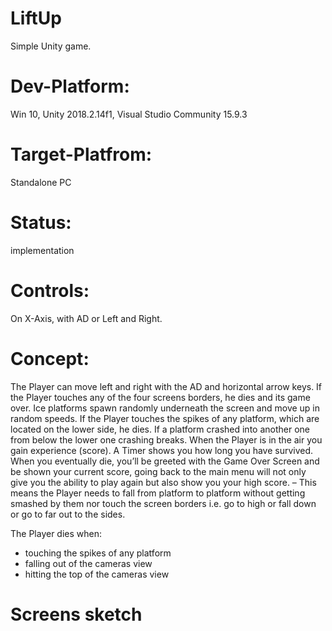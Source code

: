 # LiftUp
Simple Unity game.

# Dev-Platform: 
 Win 10, Unity 2018.2.14f1, Visual Studio Community 15.9.3
 
# Target-Platfrom: 
 Standalone PC

# Status: 
 implementation

# Controls: 
 On X-Axis, with AD or Left and Right.

# Concept:
The Player can move left and right with the AD and horizontal arrow keys. 
If the Player touches any of the four screens borders, he dies and its game over. 
Ice platforms spawn randomly underneath the screen and move up in random speeds. 
If the Player touches the spikes of any platform, which are located on the lower side, he dies. 
If a platform crashed into another one from below the lower one crashing breaks. 
When the Player is in the air you gain experience (score). 
A Timer shows you how long you have survived. When you eventually die, 
you’ll be greeted with the Game Over Screen and be shown your current score, 
going back to the main menu will not only give you the ability to play again but also show you your high score. 
– This means the Player needs to fall from platform to platform without getting smashed by them nor touch the screen borders i.e. go to high or fall down or go to far out to the sides.

The Player dies when:
 - touching the spikes of any platform
 - falling out of the cameras view
 - hitting the top of the cameras view


# Screens sketch
<img href="Documents/gamescreens-liftup.jpeg" width="500"/>
